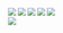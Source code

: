 ![](https://cdn.jsdelivr.net/gh/lyhcc/Picture_Repository/img/20191018205734.png)
![](https://cdn.jsdelivr.net/gh/lyhcc/Picture_Repository/img/20191018205754.png)
![](https://cdn.jsdelivr.net/gh/lyhcc/Picture_Repository/img/20191018205812.png)
![](https://cdn.jsdelivr.net/gh/lyhcc/Picture_Repository/img/20191018205851.png)
![](https://cdn.jsdelivr.net/gh/lyhcc/Picture_Repository/img/20191018205910.png)  
![](https://cdn.jsdelivr.net/gh/lyhcc/Picture_Repository/img/20191018205920.png)
